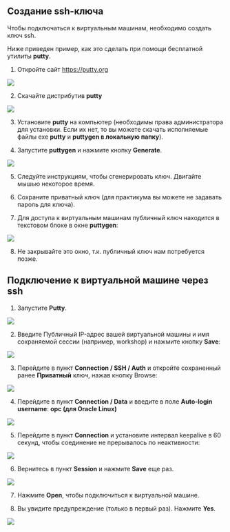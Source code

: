 Создание ssh-ключа
------------------

Чтобы подключаться к виртуальным машинам, необходимо создать ключ ssh.

Ниже приведен пример, как это сделать при помощи бесплатной утилиты
**putty**.

1.  Откройте сайт <https://putty.org>

![](media/ssh/image1.png)

2.  Скачайте дистрибутив **putty**

![](media/ssh/image2.png)

3.  Установите **putty** на компьютер (необходимы права администратора
    для установки. Если их нет, то вы можете скачать исполняемые файлы
    exe **putty** и **puttygen в локальную папку**).

4.  Запустите **puttygen** и нажмите кнопку **Generate**.

![](media/ssh/image3.png)

5.  Следуйте инструкциям, чтобы сгенерировать ключ. Двигайте мышью
    некоторое время.

6.  Сохраните приватный ключ (для практикума вы можете не задавать
    пароль для ключа).

7.  Для доступа к виртуальным машинам публичный ключ находится в
    текстовом блоке в окне **puttygen**:

![](media/ssh/image4.png)

8.  Не закрывайте это окно, т.к. публичный ключ нам потребуется позже.

Подключение к виртуальной машине через ssh
------------------------------------------

1.  Запустите **Putty**.

![](media/ssh/image5.png)

2.  Введите Публичный IP-адрес вашей виртуальной машины и имя сохраняемой сессии (например, workshop) и нажмите кнопку **Save**:

![](media/ssh/image6.png)

3.  Перейдите в пункт **Connection / SSH / Auth** и откройте сохраненный
    ранее **Приватный** ключ, нажав кнопку Browse:

![](media/ssh/image7.png)

4.  Перейдите в пункт **Connection / Data** и введите в поле
    **Auto-login username**: **opc (для Oracle Linux)**

![](media/ssh/image8.png)

5.  Перейдите в пункт **Connection** и установите интервал keepalive в
    60 секунд, чтобы соединение не прерывалось по неактивности:

![](media/ssh/image9.png)

6.  Вернитесь в пункт **Session** и нажмите **Save** еще раз.

![](media/ssh/image6.png)

7.  Нажмите **Open**, чтобы подключиться к виртуальной машине.

8.  Вы увидите предупреждение (только в первый раз). Нажмите **Yes**.

![](media/ssh/image10.png)